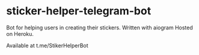 # sticker-helper-telegram-bot
Bot for helping users in creating their stickers. Written with aiogram
Hosted on Heroku.

Available at t.me/StikerHelperBot
